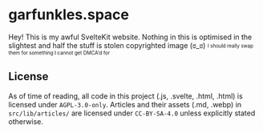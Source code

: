 # garfunkles.space

Hey! This is my awful SvelteKit website.
Nothing in this is optimised in the slightest and half the stuff is stolen copyrighted image (ಠ_ಠ)
<sub><sup>I should really swap them for something I cannot get DMCA'd for</sup></sub>

## License
As of time of reading, all code in this project (.js, .svelte, .html, .html) is licensed under `AGPL-3.0-only`. Articles and their assets (.md, .webp) in `src/lib/articles/` are licensed under `CC-BY-SA-4.0` unless explicitly stated otherwise.
